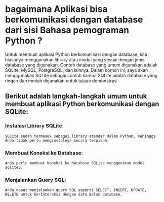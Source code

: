 # bagaimana Aplikasi bisa berkomunikasi dengan database dari sisi Bahasa pemograman Python ?

Untuk membuat aplikasi Python berkomunikasi dengan database, kita biasanya menggunakan library atau modul yang sesuai dengan jenis database yang digunakan. Contoh database yang umum digunakan adalah SQLite, MySQL, PostgreSQL, dan lainnya. Dalam contoh ini, saya akan menggunakan SQLite sebagai contoh karena SQLite adalah database yang ringan dan mudah digunakan untuk tujuan demonstrasi.

## Berikut adalah langkah-langkah umum untuk membuat aplikasi Python berkomunikasi dengan SQLite:

### Instalasi Library SQLite:

    SQLite sudah termasuk sebagai library standar dalam Python, sehingga Anda tidak perlu menginstalnya secara terpisah.

### Membuat Koneksi ke Database:

    Anda perlu membuat koneksi ke database SQLite menggunakan modul sqlite3.

### Menjalankan Query SQL:

    Anda dapat menjalankan query SQL seperti SELECT, INSERT, UPDATE, DELETE untuk berinteraksi dengan data dalam database.
    
